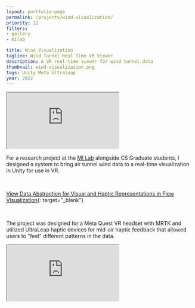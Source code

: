 ```yaml
---
layout: portfolio-page
permalink: /projects/wind-visualization/
priority: 22
filters:
- gallery
- milab

title: Wind Visualization
tagline: Wind Tunnel Real Time VR Viewer
description: A VR real-time viewer for wind tunnel data
thumbnail: wind-visualization.png
tags: Unity Meta Ultraleap
year: 2022
---
```


<iframe class="full aspect16-9" src="https://www.youtube.com/embed/PFHeb2d0LdI?autoplay=1&mute=1&loop=1&list=PLRNKKzTiLuHSRl2BjtAkN8wA_fSlHWb3t" allowfullscreen></iframe>

For a research project at the [MI Lab]({{site.url}}/mi-lab/) alongside CS Graduate students, I designed a system to bring air tunnel wind data to a real-time visualization in Unity for use in VR.

<br>

[View Data Abstraction for Visual and Haptic Representations in Flow Visualization](https://dl.acm.org/doi/10.1145/3562939.3565651){: target="_blank"}

<br>

The project was designed for a Meta Quest VR headset with MRTK and utilized UltraLeap haptic devices for mid-air haptic feedback that allowed users to "feel" different patterns in the data.

<iframe class="full aspect16-9" src="https://www.youtube.com/embed/eBcdxERYDcg?autoplay=1&mute=1&loop=1&list=PLRNKKzTiLuHTYPkFBMqiv6TM7w9CXXnb0" allowfullscreen></iframe>
